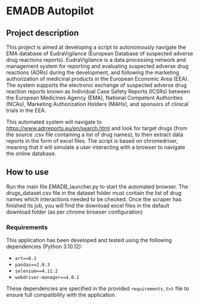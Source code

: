 # EMADB Autopilot

## Project description
This project is aimed at developing a script to autonomously navigate the EMA database of EudraVigilance (European Database of suspected adverse drug reactions reports). EudraVigilance is a data processing network and management system for reporting and evaluating suspected adverse drug reactions (ADRs) during the development, and following the marketing authorization of medicinal products in the European Economic Area (EEA). The system supports the electronic exchange of suspected adverse drug reaction reports known as Individual Case Safety Reports (ICSRs) between the European Medicines Agency (EMA), National Competent Authorities (NCAs), Marketing Authorization Holders (MAHs), and sponsors of clinical trials in the EEA. 

This automated system will navigate to https://www.adrreports.eu/en/search.html and look for target drugs (from the source .csv file containing a list of drug names), to then extract data reports in the form of excel files. The script is based on chromedriver, meaning that it will simulate a user interacting with a browser to navigate the online database. 

## How to use
Run the main file EMADB_launcher.py to start the automated browser. The drugs_dataset.csv file in the dataset folder must contain the list of drug names which interactions needed to be checked. Once the scraper has finished its job, you will find the download excel files in the default download folder (as per chrome browser configuration)

### Requirements
This application has been developed and tested using the following dependencies (Python 3.10.12):

- `art==6.1`
- `pandas==2.0.3`
- `selenium==4.11.2`
- `webdriver-manager==4.0.1`

These dependencies are specified in the provided `requirements.txt` file to ensure full compatibility with the application. 


